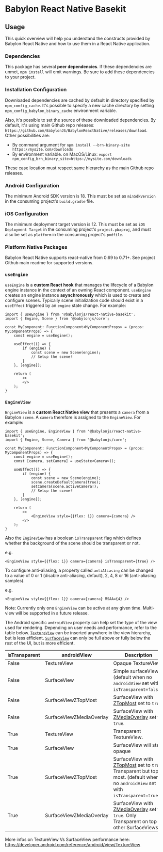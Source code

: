 # Babylon React Native Basekit

## Usage

This quick overview will help you understand the constructs provided by Babylon React Native and how to use them in a React Native application.

### Dependencies

This package has several **peer dependencies**. If these dependencies are unmet, `npm install` will emit warnings. Be sure to add these dependencies to your project.

### Installation Configuration

Downloaded dependencies are cached by default in directory specified by `npm_config_cache`. It's possible to specify a new cache directory by setting `npm_config_babylon_binary_cache` environment variable.

Also, it's possible to set the source of these downloaded dependencies. By default, it's using main Github repo releases: `https://github.com/BabylonJS/BabylonReactNative/releases/download`.
Other possibilities are:
- By command argument for `npm install --brn-binary-site https://mysite.com/downloads`
- By environment variable. on MacOS/Linux: `export npm_config_brn_binary_site=https://mysite.com/downloads`

These case location must respect same hierarchy as the main Github repo releases.

### Android Configuration

The minimum Android SDK version is 18. This must be set as `minSdkVersion` in the consuming project's `build.gradle` file.

### iOS Configuration

The minimum deployment target version is 12. This must be set as `iOS Deployment Target` in the consuming project's `project.pbxproj`, and must also be set as `platform` in the consuming project's `podfile`.

### Platform Native Packages

Babylon React Native supports react-native from 0.69 to 0.71+. See project Github main readme for supported versions.

### `useEngine`

`useEngine` is a **custom React hook** that manages the lifecycle of a Babylon engine instance in the context of an owning React component. `useEngine` creates an engine instance **asynchronously** which is used to create and configure scenes. Typically scene initialization code should exist in a `useEffect` triggered by an `engine` state change. For example:

```tsx
import { useEngine } from '@babylonjs/react-native-basekit';
import { Engine, Scene } from '@babylonjs/core';

const MyComponent: FunctionComponent<MyComponentProps> = (props: MyComponentProps) => {
    const engine = useEngine();

    useEffect(() => {
        if (engine) {
            const scene = new Scene(engine);
            // Setup the scene!
        }
    }, [engine]);

    return (
        <>
        </>
    );
}
```

### `EngineView`

`EngineView` is a **custom React Native view** that presents a `camera` from a Babylon `scene`. A `camera` therefore is assigned to the `EngineView`. For example:

```tsx
import { useEngine, EngineView } from '@babylonjs/react-native-basekit';
import { Engine, Scene, Camera } from '@babylonjs/core';

const MyComponent: FunctionComponent<MyComponentProps> = (props: MyComponentProps) => {
    const engine = useEngine();
    const [camera, setCamera] = useState<Camera>();

    useEffect(() => {
        if (engine) {
            const scene = new Scene(engine);
            scene.createDefaultCamera(true);
            setCamera(scene.activeCamera!);
            // Setup the scene!
        }
    }, [engine]);

    return (
        <>
            <EngineView style={{flex: 1}} camera={camera} />
        </>
    );
}
```

Also the `EngineView` has a boolean `isTransparent` flag which defines whether the background of the scene should be transparent or not.

e.g.

```tsx
<EngineView style={{flex: 1}} camera={camera} isTransparent={true} />
```
To configure anti-aliasing, a property called `antiAliasing` can be changed to a value of 0 or 1 (disable anti-aliasing, default), 2, 4, 8 or 16 (anti-aliasing samples).

e.g.

```tsx
<EngineView style={{flex: 1}} camera={camera} MSAA={4} />
```

Note: Currently only one `EngineView` can be active at any given time. Multi-view will be supported in a future release.

The Android specific `androidView` property can help set the type of the view used for rendering. Depending on user needs and performance, refer to the table below. [`TextureView`](https://developer.android.com/reference/android/view/TextureView) can be inserted anywhere in the view hierarchy, but is less efficient. [`SurfaceView`](https://developer.android.com/reference/android/view/SurfaceView) can only be full above or fully below the rest of the UI, but is more efficient.

| isTransparent | androidView        | Description |
| ----------- | ------------------------ | ----------- |
| False       | TextureView              | Opaque TextureView.
| False       | SurfaceView              | Simple surfaceView (default when no `androidView` set with `isTransparent=false`).
| False       | SurfaceViewZTopMost      | SurfaceView with [ZTopMost](https://developer.android.com/reference/android/view/SurfaceView#setZOrderOnTop(boolean)) set to `true`.
| False       | SurfaceViewZMediaOverlay | SurfaceView with [ZMediaOverlay](https://developer.android.com/reference/android/view/SurfaceView#setZOrderMediaOverlay(boolean)) set to `true`.
| True        | TextureView              | Transparent TextureView.
| True        | SurfaceView              | SurfaceView will stay opaque
| True        | SurfaceViewZTopMost      | SurfaceView with [ZTopMost](https://developer.android.com/reference/android/view/SurfaceView#setZOrderOnTop(boolean)) set to `true`. Transparent but top most. (default when no `androidView` set with `isTransparent=true`)
| True        | SurfaceViewZMediaOverlay | SurfaceView with [ZMediaOverlay](https://developer.android.com/reference/android/view/SurfaceView#setZOrderMediaOverlay(boolean)) set to `true`. Only Transparent on top of other SurfaceViews.

More infos on TextureView Vs SurfaceView performance here:
https://developer.android.com/reference/android/view/TextureView
